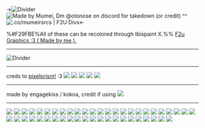 ->![Divider](https://files.catbox.moe/kbddn3.png)
![Made by Mumei, Dm @otonose on discord for takedown (or credit) ^^](https://files.catbox.moe/ftmnju.png)
![.co/mumeirsrcs | F2U Divs](https://files.catbox.moe/cdxoey.png)<-

%#F29FBE%All of these can be recolored through Ibispaint X.%%
[F2u Graphics :3 ( Made by me ).](https://rentry.co/mumeisgraphics)

***
![Divider](https://files.catbox.moe/qxsdxh.png)
***

creds to [pixelprism!](https://rentry.co/prismdividers) :3
![](https://files.catbox.moe/act2ky.png)
![](https://files.catbox.moe/tpe6k6.png)
![](https://files.catbox.moe/agj3cj.png)
![](https://files.catbox.moe/qfabet.png)
![](https://files.catbox.moe/43feu2.png)
***
made by engagekiss / kokoa, credit if using
![](https://files.catbox.moe/2xza2o.png)
***
![](https://files.catbox.moe/aa3crb.png)
![](https://files.catbox.moe/ckcldy.png)
![](https://files.catbox.moe/hqc103.png)
![](https://files.catbox.moe/r8xyc3.png)
![](https://files.catbox.moe/u4quhr.png)
![](https://files.catbox.moe/pghdi2.png)
![](https://files.catbox.moe/89do5e.png)
![](https://files.catbox.moe/rpe1hu.png)
![](https://files.catbox.moe/sf17rg.png)
![](https://files.catbox.moe/isj0cg.png)
![](https://files.catbox.moe/mxvnix.png)
![](https://files.catbox.moe/7fr0tc.png)
![](https://files.catbox.moe/xkyac2.png)
![](https://files.catbox.moe/2rk6fe.png)
![](https://files.catbox.moe/up2cta.png)
![](https://files.catbox.moe/rmmgyz.png)
![](https://files.catbox.moe/ew6e7e.png)
![](https://files.catbox.moe/5ezh0k.png)
![](https://files.catbox.moe/6ullb7.png)
![](https://files.catbox.moe/frn5dv.png)
![](https://files.catbox.moe/z9pjwk.png)
![](https://files.catbox.moe/ckcldy.png)
![](https://files.catbox.moe/yy3rxm.png)
![](https://files.catbox.moe/au5svv.png)
![](https://files.catbox.moe/lhq88p.png)
![](https://files.catbox.moe/vx8cwx.png)
![](https://files.catbox.moe/xo3qnc.png)
![](https://files.catbox.moe/kyex87.png)
![](https://files.catbox.moe/gjj4z6.png)
![](https://files.catbox.moe/sw4ifg.png)
![](https://files.catbox.moe/vlhgg1.png)
![](https://files.catbox.moe/y3a2km.png)
![](https://files.catbox.moe/wmpzzw.png)
![](https://files.catbox.moe/glhdf8.png)
![](https://files.catbox.moe/653o42.png)
![](https://files.catbox.moe/grnn86.png)
![](https://files.catbox.moe/bj2rn1.png)
![](https://files.catbox.moe/kxb8yg.png)
![](https://files.catbox.moe/bnji99.png)
![](https://files.catbox.moe/etikuz.png)
![](https://files.catbox.moe/5jy9um.png)
![](https://files.catbox.moe/8ts54l.png)
![](https://files.catbox.moe/xicssp.png)
![](https://files.catbox.moe/6fytnw.png)
![](https://files.catbox.moe/u34z4z.PNG)
![](https://files.catbox.moe/sjcmc3.png)
![](https://files.catbox.moe/p4bj7c.png)